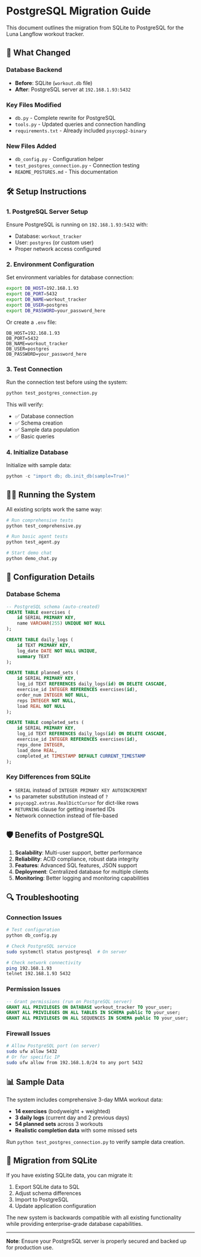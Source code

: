 # PostgreSQL Migration Guide

This document outlines the migration from SQLite to PostgreSQL for the Luna Langflow workout tracker.

## 🔄 What Changed

### Database Backend
- **Before**: SQLite (`workout.db` file)
- **After**: PostgreSQL server at `192.168.1.93:5432`

### Key Files Modified
- `db.py` - Complete rewrite for PostgreSQL
- `tools.py` - Updated queries and connection handling
- `requirements.txt` - Already included `psycopg2-binary`

### New Files Added
- `db_config.py` - Configuration helper
- `test_postgres_connection.py` - Connection testing
- `README_POSTGRES.md` - This documentation

## 🛠️ Setup Instructions

### 1. PostgreSQL Server Setup
Ensure PostgreSQL is running on `192.168.1.93:5432` with:
- Database: `workout_tracker`
- User: `postgres` (or custom user)
- Proper network access configured

### 2. Environment Configuration
Set environment variables for database connection:

```bash
export DB_HOST=192.168.1.93
export DB_PORT=5432
export DB_NAME=workout_tracker
export DB_USER=postgres
export DB_PASSWORD=your_password_here
```

Or create a `.env` file:
```
DB_HOST=192.168.1.93
DB_PORT=5432
DB_NAME=workout_tracker
DB_USER=postgres
DB_PASSWORD=your_password_here
```

### 3. Test Connection
Run the connection test before using the system:

```bash
python test_postgres_connection.py
```

This will verify:
- ✅ Database connection
- ✅ Schema creation
- ✅ Sample data population
- ✅ Basic queries

### 4. Initialize Database
Initialize with sample data:

```python
python -c "import db; db.init_db(sample=True)"
```

## 🏃‍♂️ Running the System

All existing scripts work the same way:

```bash
# Run comprehensive tests
python test_comprehensive.py

# Run basic agent tests
python test_agent.py

# Start demo chat
python demo_chat.py
```

## 🔧 Configuration Details

### Database Schema
```sql
-- PostgreSQL schema (auto-created)
CREATE TABLE exercises (
    id SERIAL PRIMARY KEY,
    name VARCHAR(255) UNIQUE NOT NULL
);

CREATE TABLE daily_logs (
    id TEXT PRIMARY KEY,
    log_date DATE NOT NULL UNIQUE,
    summary TEXT
);

CREATE TABLE planned_sets (
    id SERIAL PRIMARY KEY,
    log_id TEXT REFERENCES daily_logs(id) ON DELETE CASCADE,
    exercise_id INTEGER REFERENCES exercises(id),
    order_num INTEGER NOT NULL,
    reps INTEGER NOT NULL,
    load REAL NOT NULL
);

CREATE TABLE completed_sets (
    id SERIAL PRIMARY KEY,
    log_id TEXT REFERENCES daily_logs(id) ON DELETE CASCADE,
    exercise_id INTEGER REFERENCES exercises(id),
    reps_done INTEGER,
    load_done REAL,
    completed_at TIMESTAMP DEFAULT CURRENT_TIMESTAMP
);
```

### Key Differences from SQLite
- `SERIAL` instead of `INTEGER PRIMARY KEY AUTOINCREMENT`
- `%s` parameter substitution instead of `?`
- `psycopg2.extras.RealDictCursor` for dict-like rows
- `RETURNING` clause for getting inserted IDs
- Network connection instead of file-based

## 🛡️ Benefits of PostgreSQL

1. **Scalability**: Multi-user support, better performance
2. **Reliability**: ACID compliance, robust data integrity
3. **Features**: Advanced SQL features, JSON support
4. **Deployment**: Centralized database for multiple clients
5. **Monitoring**: Better logging and monitoring capabilities

## 🔍 Troubleshooting

### Connection Issues
```bash
# Test configuration
python db_config.py

# Check PostgreSQL service
sudo systemctl status postgresql  # On server

# Check network connectivity
ping 192.168.1.93
telnet 192.168.1.93 5432
```

### Permission Issues
```sql
-- Grant permissions (run on PostgreSQL server)
GRANT ALL PRIVILEGES ON DATABASE workout_tracker TO your_user;
GRANT ALL PRIVILEGES ON ALL TABLES IN SCHEMA public TO your_user;
GRANT ALL PRIVILEGES ON ALL SEQUENCES IN SCHEMA public TO your_user;
```

### Firewall Issues
```bash
# Allow PostgreSQL port (on server)
sudo ufw allow 5432
# Or for specific IP
sudo ufw allow from 192.168.1.0/24 to any port 5432
```

## 📊 Sample Data

The system includes comprehensive 3-day MMA workout data:
- **14 exercises** (bodyweight + weighted)
- **3 daily logs** (current day and 2 previous days)
- **54 planned sets** across 3 workouts
- **Realistic completion data** with some missed sets

Run `python test_postgres_connection.py` to verify sample data creation.

## 🔄 Migration from SQLite

If you have existing SQLite data, you can migrate it:

1. Export SQLite data to SQL
2. Adjust schema differences
3. Import to PostgreSQL
4. Update application configuration

The new system is backwards compatible with all existing functionality while providing enterprise-grade database capabilities.

---

**Note**: Ensure your PostgreSQL server is properly secured and backed up for production use. 